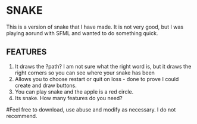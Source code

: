 # SNAKE

This is a version of snake that I have made. It is not very good, but I was playing aorund with SFML and wanted to do something quick.

## FEATURES
1. It draws the ?path? I am not sure what the right word is, but it draws the right corners so you can see where your snake has been
2. Allows you to choose restart or quit on loss - done to prove I could create and draw buttons.
3. You can play snake and the apple is a red circle.
4. Its snake. How many features do you need?

#Feel free to download, use abuse and modify as necessary. I do not recommend. 
